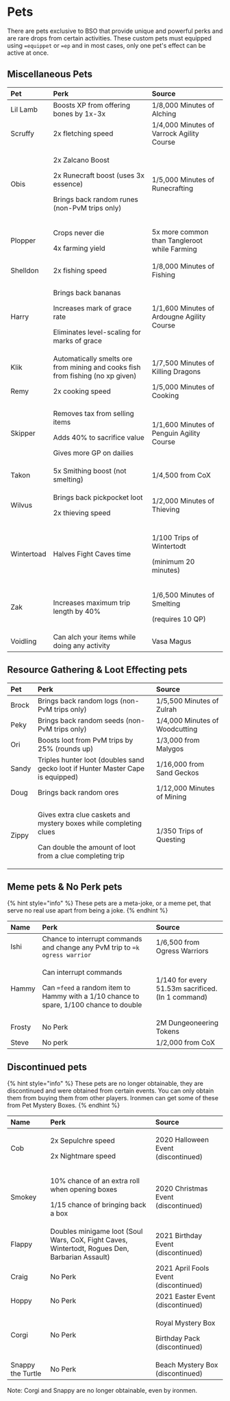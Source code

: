 # Pets

There are pets exclusive to BSO that provide unique and powerful perks and are rare drops from certain activities. These custom pets must equipped using `=equippet` or `=ep` and in most cases, only one pet's effect can be active at once.

## Miscellaneous Pets

<table>
  <thead>
    <tr>
      <th style="text-align:left">Pet</th>
      <th style="text-align:left">Perk</th>
      <th style="text-align:left">Source</th>
    </tr>
  </thead>
  <tbody>
    <tr>
      <td style="text-align:left">Lil Lamb</td>
      <td style="text-align:left">Boosts XP from offering bones by 1x-3x</td>
      <td style="text-align:left">1/8,000 Minutes of Alching</td>
    </tr>
    <tr>
      <td style="text-align:left">Scruffy</td>
      <td style="text-align:left">2x fletching speed</td>
      <td style="text-align:left">1/4,000 Minutes of Varrock Agility Course</td>
    </tr>
    <tr>
      <td style="text-align:left">Obis</td>
      <td style="text-align:left">
        <p>2x Zalcano Boost</p>
        <p>2x Runecraft boost (uses 3x essence)</p>
        <p>Brings back random runes (non-PvM trips only)</p>
      </td>
      <td style="text-align:left">1/5,000 Minutes of Runecrafting</td>
    </tr>
    <tr>
      <td style="text-align:left">Plopper</td>
      <td style="text-align:left">
        <p>Crops never die</p>
        <p>4x farming yield</p>
      </td>
      <td style="text-align:left">5x more common than Tangleroot while Farming</td>
    </tr>
    <tr>
      <td style="text-align:left">Shelldon</td>
      <td style="text-align:left">2x fishing speed</td>
      <td style="text-align:left">1/8,000 Minutes of Fishing</td>
    </tr>
    <tr>
      <td style="text-align:left">Harry</td>
      <td style="text-align:left">
        <p>Brings back bananas</p>
        <p>Increases mark of grace rate</p>
        <p>Eliminates level-scaling for marks of grace</p>
      </td>
      <td style="text-align:left">1/1,600 Minutes of Ardougne Agility Course</td>
    </tr>
    <tr>
      <td style="text-align:left">Klik</td>
      <td style="text-align:left">Automatically smelts ore from mining and cooks fish from fishing (no xp
        given)</td>
      <td style="text-align:left">1/7,500 Minutes of Killing Dragons</td>
    </tr>
    <tr>
      <td style="text-align:left">Remy</td>
      <td style="text-align:left">2x cooking speed</td>
      <td style="text-align:left">1/5,000 Minutes of Cooking</td>
    </tr>
    <tr>
      <td style="text-align:left">Skipper</td>
      <td style="text-align:left">
        <p>Removes tax from selling items</p>
        <p>Adds 40% to sacrifice value</p>
        <p>Gives more GP on dailies</p>
      </td>
      <td style="text-align:left">1/1,600 Minutes of Penguin Agility Course</td>
    </tr>
    <tr>
      <td style="text-align:left">Takon</td>
      <td style="text-align:left">5x Smithing boost (not smelting)</td>
      <td style="text-align:left">1/4,500 from CoX</td>
    </tr>
    <tr>
      <td style="text-align:left">Wilvus</td>
      <td style="text-align:left">
        <p>Brings back pickpocket loot</p>
        <p>2x thieving speed</p>
      </td>
      <td style="text-align:left">1/2,000 Minutes of Thieving</td>
    </tr>
    <tr>
      <td style="text-align:left">Wintertoad</td>
      <td style="text-align:left">Halves Fight Caves time</td>
      <td style="text-align:left">
        <p>1/100 Trips of Wintertodt</p>
        <p>(minimum 20 minutes)</p>
      </td>
    </tr>
    <tr>
      <td style="text-align:left">Zak</td>
      <td style="text-align:left">Increases maximum trip length by 40%</td>
      <td style="text-align:left">
        <p>1/6,500 Minutes of Smelting</p>
        <p>(requires 10 QP)</p>
      </td>
    </tr>
    <tr>
      <td style="text-align:left">Voidling</td>
      <td style="text-align:left">Can alch your items while doing any activity</td>
      <td style="text-align:left">Vasa Magus</td>
    </tr>
  </tbody>
</table>

## Resource Gathering & Loot Effecting pets

<table>
  <thead>
    <tr>
      <th style="text-align:left">Pet</th>
      <th style="text-align:left">Perk</th>
      <th style="text-align:left">Source</th>
    </tr>
  </thead>
  <tbody>
    <tr>
      <td style="text-align:left">Brock</td>
      <td style="text-align:left">Brings back random logs (non-PvM trips only)</td>
      <td style="text-align:left">1/5,500 Minutes of Zulrah</td>
    </tr>
    <tr>
      <td style="text-align:left">Peky</td>
      <td style="text-align:left">Brings back random seeds (non-PvM trips only)</td>
      <td style="text-align:left">1/4,000 Minutes of Woodcutting</td>
    </tr>
    <tr>
      <td style="text-align:left">Ori</td>
      <td style="text-align:left">Boosts loot from PvM trips by 25% (rounds up)</td>
      <td style="text-align:left">1/3,000 from Malygos</td>
    </tr>
    <tr>
      <td style="text-align:left">Sandy</td>
      <td style="text-align:left">Triples hunter loot (doubles sand gecko loot if Hunter Master Cape is
        equipped)</td>
      <td style="text-align:left">1/16,000 from Sand Geckos</td>
    </tr>
    <tr>
      <td style="text-align:left">Doug</td>
      <td style="text-align:left">Brings back random ores</td>
      <td style="text-align:left">1/12,000 Minutes of Mining</td>
    </tr>
    <tr>
      <td style="text-align:left">Zippy</td>
      <td style="text-align:left">
        <p>Gives extra clue caskets and mystery boxes while completing clues</p>
        <p>Can double the amount of loot from a clue completing trip</p>
      </td>
      <td style="text-align:left">1/350 Trips of Questing</td>
    </tr>
  </tbody>
</table>

## Meme pets & No Perk pets

{% hint style="info" %}
These pets are a meta-joke, or a meme pet, that serve no real use apart from being a joke.
{% endhint %}

<table>
  <thead>
    <tr>
      <th style="text-align:left">Name</th>
      <th style="text-align:left">Perk</th>
      <th style="text-align:left">Source</th>
    </tr>
  </thead>
  <tbody>
    <tr>
      <td style="text-align:left">Ishi</td>
      <td style="text-align:left">Chance to interrupt commands and change any PvM trip to <code>=k ogress warrior</code>
      </td>
      <td style="text-align:left">1/6,500 from Ogress Warriors</td>
    </tr>
    <tr>
      <td style="text-align:left">Hammy</td>
      <td style="text-align:left">
        <p>Can interrupt commands</p>
        <p>Can <code>=feed</code> a random item to Hammy with a 1/10 chance to spare,
          1/100 chance to double</p>
      </td>
      <td style="text-align:left">1/140 for every
        <br />51.53m sacrificed.
        <br />(In 1 command)</td>
    </tr>
    <tr>
      <td style="text-align:left">Frosty</td>
      <td style="text-align:left">No Perk</td>
      <td style="text-align:left">2M Dungeoneering Tokens</td>
    </tr>
    <tr>
      <td style="text-align:left">Steve</td>
      <td style="text-align:left">No perk</td>
      <td style="text-align:left">1/2,000 from CoX</td>
    </tr>
  </tbody>
</table>

## Discontinued pets

{% hint style="info" %}
These pets are no longer obtainable, they are discontinued and were obtained from certain events. You can only obtain them from buying them from other players. Ironmen can get some of these from Pet Mystery Boxes.
{% endhint %}

<table>
  <thead>
    <tr>
      <th style="text-align:left">Name</th>
      <th style="text-align:left">Perk</th>
      <th style="text-align:left">Source</th>
    </tr>
  </thead>
  <tbody>
    <tr>
      <td style="text-align:left">Cob</td>
      <td style="text-align:left">
        <p>2x Sepulchre speed</p>
        <p>2x Nightmare speed</p>
      </td>
      <td style="text-align:left">2020 Halloween Event (discontinued)</td>
    </tr>
    <tr>
      <td style="text-align:left">Smokey</td>
      <td style="text-align:left">
        <p>10% chance of an extra roll when opening boxes</p>
        <p>1/15 chance of bringing back a box</p>
      </td>
      <td style="text-align:left">2020 Christmas Event (discontinued)</td>
    </tr>
    <tr>
      <td style="text-align:left">Flappy</td>
      <td style="text-align:left">Doubles minigame loot (Soul Wars, CoX, Fight Caves, Wintertodt, Rogues
        Den, Barbarian Assault)</td>
      <td style="text-align:left">2021 Birthday Event (discontinued)</td>
    </tr>
    <tr>
      <td style="text-align:left">Craig</td>
      <td style="text-align:left">No Perk</td>
      <td style="text-align:left">2021 April Fools Event (discontinued)</td>
    </tr>
    <tr>
      <td style="text-align:left">Hoppy</td>
      <td style="text-align:left">No Perk</td>
      <td style="text-align:left">2021 Easter Event (discontinued)</td>
    </tr>
    <tr>
      <td style="text-align:left">Corgi</td>
      <td style="text-align:left">No Perk</td>
      <td style="text-align:left">
        <p>Royal Mystery Box</p>
        <p>Birthday Pack (discontinued)</p>
      </td>
    </tr>
    <tr>
      <td style="text-align:left">Snappy the Turtle</td>
      <td style="text-align:left">No Perk</td>
      <td style="text-align:left">Beach Mystery Box (discontinued)</td>
    </tr>
  </tbody>
</table>

Note: Corgi and Snappy are no longer obtainable, even by ironmen.

